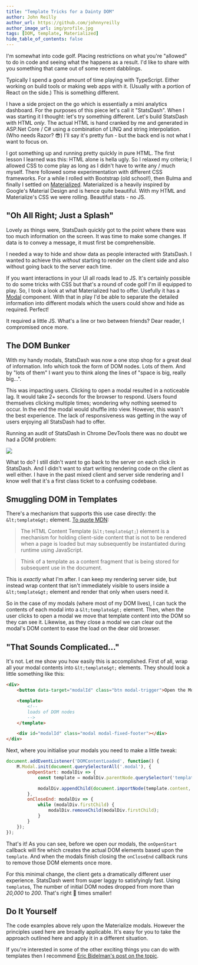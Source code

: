 ```yaml
---
title: "Template Tricks for a Dainty DOM"
author: John Reilly
author_url: https://github.com/johnnyreilly
author_image_url: img/profile.jpg
tags: [DOM, template, Materialized]
hide_table_of_contents: false
---
```

I'm somewhat into code golf. Placing restrictions on what you're "allowed" to do in code and seeing what the happens as a result. I'd like to share with you something that came out of some recent dabblings.

Typically I spend a good amount of time playing with TypeScript. Either working on build tools or making web apps with it. (Usually with a portion of React on the side.) This is something different.

I have a side project on the go which is essentially a mini analytics dashboard. For the purposes of this piece let's call it "StatsDash". When I was starting it I thought: let's try something different. Let's build StatsDash with HTML *only*. The actual HTML is hand cranked by me and generated in ASP.Net Core / C# using a combination of LINQ and string interpolation. (Who needs Razor? 😎) I'll say it's pretty fun - but the back end is not what I want to focus on.

I got something up and running pretty quickly in pure HTML. The first lesson I learned was this: HTML alone is hella ugly. So I relaxed my criteria; I allowed CSS to come play as long as I didn't have to write any / much myself. There followed some experimentation with different CSS frameworks. For a while I rolled with Bootstrap (old school!), then Bulma and finally I settled on [Materialized](<https://materializecss.com/>). Materialized is a heavily inspired by Google's Material Design and is hence quite beautiful. With my HTML and Materialize's CSS we were rolling. Beautiful stats - no JS.

## "Oh All Right; Just a Splash"

Lovely as things were, StatsDash quickly got to the point where there was too much information on the screen. It was time to make some changes. If data is to convey a message, it must first be comprehensible.

I needed a way to hide and show data as people interacted with StatsDash. I wanted to achieve this *without* starting to render on the client side and also without going back to the server each time.

If you want interactions in your UI all roads lead to JS. It's certainly possible to do some tricks with CSS but that's a round of code golf I'm ill equipped to play. So, I took a look at what Materialized had to offer. Usefully it has a [Modal](<https://materializecss.com/modals.html>) component. With that in play I'd be able to separate the detailed information into different modals which the users could show and hide as required. Perfect!

It required a little JS. What's a line or two between friends? Dear reader, I compromised once more.

## The DOM Bunker

With my handy modals, StatsDash was now a one stop shop for a great deal of information. Info which took the form of DOM nodes. Lots of them. And by "lots of them" I want you to think along the lines of "space is big, really big...".

This was impacting users. Clicking to open a modal resulted in a noticeable lag. It would take 2+ seconds for the browser to respond. Users found themselves clicking multiple times; wondering why nothing seemed to occur. In the end the modal would shuffle into view. However, this wasn't the best experience. The lack of responsiveness was getting in the way of users enjoying all StatsDash had to offer.

Running an audit of StatsDash in Chrome DevTools there was no doubt we had a DOM problem:

 ![](https://1.bp.blogspot.com/-lrVKXxqAtmU/XJdHE509SCI/AAAAAAAAOhU/vxVhqlOMtFMbdm_HDpNkSW55B73Wxm86ACPcBGAYYCw/s640/DOM-massive.png)

What to do? I still didn't want to go back to the server on each click in StatsDash. And I didn't want to start writing rendering code on the client as well either. I have in the past mixed client and server side rendering and I know well that it's a first class ticket to a confusing codebase.

## Smuggling DOM in Templates

There's a mechanism that supports this use case directly: the `&lt;template&gt;` element. [To quote MDN](<https://developer.mozilla.org/en-US/docs/Web/HTML/Element/template>):

> The HTML Content Template (`&lt;template&gt;`) element is a mechanism for holding client-side content that is not to be rendered when a page is loaded but may subsequently be instantiated during runtime using JavaScript.

> Think of a template as a content fragment that is being stored for subsequent use in the document.

This is *exactly* what I'm after. I can keep my rendering server side, but instead wrap content that isn't immediately visible to users inside a `&lt;template&gt;` element and render that only when users need it.

So in the case of my modals (where most of my DOM lives), I can tuck the contents of each modal into a `&lt;template&gt;` element. Then, when the user clicks to open a modal we move that template content into the DOM so they can see it. Likewise, as they close a modal we can clear out the modal's DOM content to ease the load on the dear old browser.

## "That Sounds Complicated..."

It's not. Let me show you how easily this is accomplished. First of all, wrap all your modal contents into `&lt;template&gt;` elements. They should look a little something like this:

```html
<div>
    <button data-target="modalId" class="btn modal-trigger">Open the Modal!</button>

    <template>
        <!--
        loads of DOM nodes
        -->
    </template>

    <div id="modalId" class="modal modal-fixed-footer"></div>
</div>
```

Next, where you initialise your modals you need to make a little tweak:

```js
document.addEventListener('DOMContentLoaded', function() {
    M.Modal.init(document.querySelectorAll('.modal'), {
        onOpenStart: modalDiv => {
            const template = modalDiv.parentNode.querySelector('template');

            modalDiv.appendChild(document.importNode(template.content, true));
        },
        onCloseEnd: modalDiv => {
            while (modalDiv.firstChild) {
                modalDiv.removeChild(modalDiv.firstChild);
            }
        }
    });
});
```

That's it! As you can see, before we open our modals, the `onOpenStart` callback will fire which creates the actual DOM elements based upon the `template`. And when the modals finish closing the `onCloseEnd` callback runs to remove those DOM elements once more.

For this minimal change, the client gets a dramatically different user experience. StatsDash went from super laggy to satisfyingly fast. Using `template`s, The number of initial DOM nodes dropped from more than *20,000* to *200*. That's right 💯 times smaller!

## Do It Yourself

The code examples above rely upon the Materialize modals. However the principles used here are broadly applicable. It's easy for you to take the approach outlined here and apply it in a different situation.

If you're interested in some of the other exciting things you can do with templates then I recommend [Eric Bidelman's post on the topic](<https://www.html5rocks.com/en/tutorials/webcomponents/template/>).


